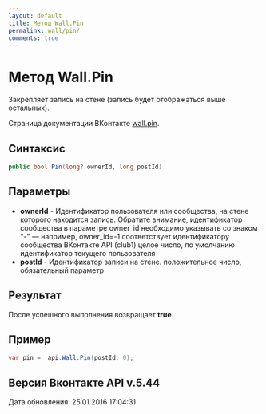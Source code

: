```yaml
---
layout: default
title: Метод Wall.Pin
permalink: wall/pin/
comments: true
---
```

# Метод Wall.Pin
Закрепляет запись на стене (запись будет отображаться выше остальных).

Страница документации ВКонтакте [wall.pin](https://vk.com/dev/wall.pin).

## Синтаксис
``` csharp
public bool Pin(long? ownerId, long postId)
```

## Параметры
+ **ownerId** - Идентификатор пользователя или сообщества, на стене которого находится запись. Обратите внимание, идентификатор сообщества в параметре owner_id необходимо указывать со знаком "-" — например, owner_id=-1 соответствует идентификатору сообщества ВКонтакте API (club1)  целое число, по умолчанию идентификатор текущего пользователя
+ **postId** - Идентификатор записи на стене. положительное число, обязательный параметр

## Результат
После успешного выполнения возвращает **true**.

## Пример
``` csharp
var pin = _api.Wall.Pin(postId: 0);
```

## Версия Вконтакте API v.5.44
Дата обновления: 25.01.2016 17:04:31
